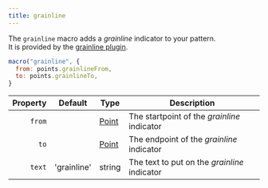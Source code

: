 ```yaml
---
title: grainline
---
```


The `grainline` macro adds a *grainline* indicator to your pattern.  
It is provided by the [grainline plugin](/reference/plugins/grainline/).

<Example part="plugin_grainline" caption="Example of the grainline indicator added by this macro" />

```js
macro("grainline", {
  from: points.grainlineFrom,
  to: points.grainlineTo,
}
```

| Property    | Default     | Type       | Description                                  | 
|------------:|-------------|------------|----------------------------------------------|
| `from`      |             | [Point][1] | The startpoint of the *grainline* indicator  |
| `to`        |             | [Point][1] | The endpoint of the *grainline* indicator    |
| `text`      | 'grainline' | string     | The text to put on the *grainline* indicator |

[1]: /reference/api/point
